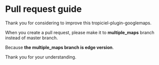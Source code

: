 # Pull request guide

Thank you for considering to improve this tropiciel-plugin-googlemaps.

When you create a pull request, please make it to **multiple_maps** branch instead of master branch.

Because **the multiple_maps branch is edge version**.

Thank you for your understanding.

